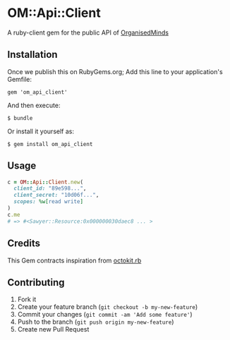 # OM::Api::Client

A ruby-client gem for the public API of [OrganisedMinds](http://organisedminds.com/)

## Installation

Once we publish this on RubyGems.org; Add this line to your application's
Gemfile:

`gem 'om_api_client'`

And then execute:

`$ bundle`

Or install it yourself as:

`$ gem install om_api_client`

## Usage

```ruby
c = OM::Api::Client.new(
  client_id: "89e598...",
  client_secret: "10d06f...",
  scopes: %w[read write]
)
c.me
# => #<Sawyer::Resource:0x000000030daec8 ... >
```

## Credits

This Gem contracts inspiration from [octokit.rb](https://github.com/octokit/octokit.rb)

## Contributing

1. Fork it
2. Create your feature branch (`git checkout -b my-new-feature`)
3. Commit your changes (`git commit -am 'Add some feature'`)
4. Push to the branch (`git push origin my-new-feature`)
5. Create new Pull Request
